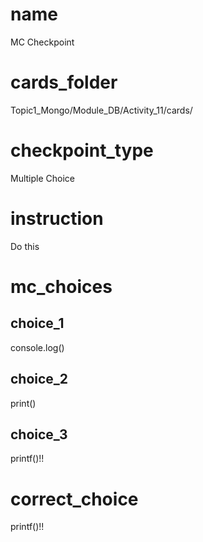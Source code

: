 # name
MC Checkpoint

# cards_folder
Topic1_Mongo/Module_DB/Activity_11/cards/

# checkpoint_type
Multiple Choice

# instruction
Do this     

# mc_choices

## choice_1
console.log()

## choice_2
print()

## choice_3
printf()!!

# correct_choice
printf()!!